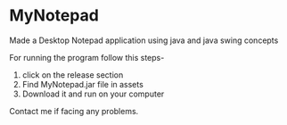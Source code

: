 # MyNotepad
Made a Desktop Notepad application using java and java swing concepts

For running the program follow this steps-
  1. click on the release section 
  2. Find MyNotepad.jar file in assets
  3. Download it and run on your computer
 
Contact me if facing any problems.
